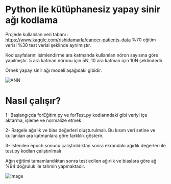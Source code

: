 # Python ile kütüphanesiz yapay sinir ağı kodlama

Projede kullanılan veri tabanı : https://www.kaggle.com/rishidamarla/cancer-patients-data
%70 eğitim verisi %30 test verisi şeklinde ayrılmıştır.

Kod sayfalarını isimlendirme ara katmanda kullanılan nöron sayısına göre yapılmıştır.
5 ara katman nöronu için 5N, 10 ara katman için 10N şeklindedir.

Örnek yapay sinir ağı modeli aşağıdaki gibidir.

![ANN](https://user-images.githubusercontent.com/70907491/106336721-93451680-62a0-11eb-926f-490e858dd79a.PNG)


# Nasıl çalışır?


1- Başlangıçda forEğitim.py ve forTest.py kodlarındaki gibi veriyi içe aktarma, işleme ve normalize etmek

2- Ratgele ağırlık ve bias değerleri oluşturulmalı. Bu kısım veri setine ve kullanılan ara katmanlara göre farklılık gösterir.

3- İstenilen epoch sonucu çalıştırıldıktan sonra ekrandaki ağırlık değerleri ile test.py kodları çalıştırılmalı



Ağın eğitimi tamamlandıktan sonra test edilen ağırlık ve biaslara göre ağ %94 doğruluk ile tahmin yapmaktadır.

![image](https://user-images.githubusercontent.com/70907491/106336967-10708b80-62a1-11eb-941e-333b05e585f8.png)
